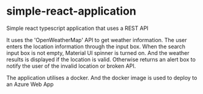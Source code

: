 # simple-react-application
Simple react typescript application that uses a REST API 

It uses the 'OpenWeatherMap' API to get weather information.
The user enters the location information through the input box.
When the search input box is not empty, Material UI spinner is turned on.
And the weather results is displayed if the location is valid.
Otherwise returns an alert box to notify the user of the invalid location or broken API.

The application utilises a docker.
And the docker image is used to deploy to an Azure Web App